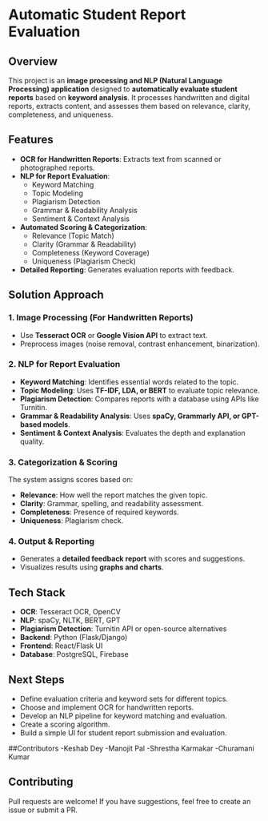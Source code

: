 # Automatic Student Report Evaluation

## Overview
This project is an **image processing and NLP (Natural Language Processing) application** designed to **automatically evaluate student reports** based on **keyword analysis**. It processes handwritten and digital reports, extracts content, and assesses them based on relevance, clarity, completeness, and uniqueness.

## Features
- **OCR for Handwritten Reports**: Extracts text from scanned or photographed reports.
- **NLP for Report Evaluation**:
  - Keyword Matching
  - Topic Modeling
  - Plagiarism Detection
  - Grammar & Readability Analysis
  - Sentiment & Context Analysis
- **Automated Scoring & Categorization**:
  - Relevance (Topic Match)
  - Clarity (Grammar & Readability)
  - Completeness (Keyword Coverage)
  - Uniqueness (Plagiarism Check)
- **Detailed Reporting**: Generates evaluation reports with feedback.

## Solution Approach
### 1. Image Processing (For Handwritten Reports)
- Use **Tesseract OCR** or **Google Vision API** to extract text.
- Preprocess images (noise removal, contrast enhancement, binarization).

### 2. NLP for Report Evaluation
- **Keyword Matching**: Identifies essential words related to the topic.
- **Topic Modeling**: Uses **TF-IDF, LDA, or BERT** to evaluate topic relevance.
- **Plagiarism Detection**: Compares reports with a database using APIs like Turnitin.
- **Grammar & Readability Analysis**: Uses **spaCy, Grammarly API, or GPT-based models**.
- **Sentiment & Context Analysis**: Evaluates the depth and explanation quality.

### 3. Categorization & Scoring
The system assigns scores based on:
- **Relevance**: How well the report matches the given topic.
- **Clarity**: Grammar, spelling, and readability assessment.
- **Completeness**: Presence of required keywords.
- **Uniqueness**: Plagiarism check.

### 4. Output & Reporting
- Generates a **detailed feedback report** with scores and suggestions.
- Visualizes results using **graphs and charts**.

## Tech Stack
- **OCR**: Tesseract OCR, OpenCV
- **NLP**: spaCy, NLTK, BERT, GPT
- **Plagiarism Detection**: Turnitin API or open-source alternatives
- **Backend**: Python (Flask/Django)
- **Frontend**: React/Flask UI
- **Database**: PostgreSQL, Firebase


## Next Steps
- Define evaluation criteria and keyword sets for different topics.
- Choose and implement OCR for handwritten reports.
- Develop an NLP pipeline for keyword matching and evaluation.
- Create a scoring algorithm.
- Build a simple UI for student report submission and evaluation.

##Contributors
-Keshab Dey
-Manojit Pal
-Shrestha Karmakar
-Churamani Kumar

## Contributing
Pull requests are welcome! If you have suggestions, feel free to create an issue or submit a PR.


